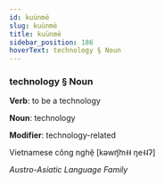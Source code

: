 ```yaml
---
id: kuünmë
slug: kuünmë
title: kuünmë
sidebar_position: 186
hoverText: technology § Noun
---
```


### technology § Noun

**Verb**: to be a technology

**Noun**: technology

**Modifier**: technology-related

Vietnamese công nghệ [kəwŋ͡m˧˧ ŋe˧˨ʔ]

*Austro-Asiatic Language Family*